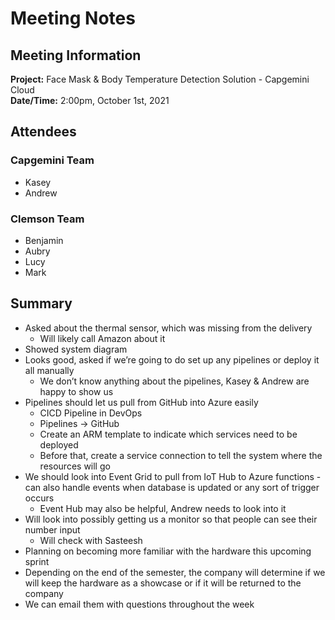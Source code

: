 # Meeting Notes

## Meeting Information

**Project:** Face Mask & Body Temperature Detection Solution - Capgemini Cloud  
**Date/Time:** 2:00pm, October 1st, 2021  

## Attendees
### Capgemini Team
- Kasey
- Andrew
### Clemson Team
- Benjamin
- Aubry
- Lucy
- Mark

## Summary
- Asked about the thermal sensor, which was missing from the delivery
    - Will likely call Amazon about it
- Showed system diagram
- Looks good, asked if we’re going to do set up any pipelines or deploy it all manually 
    - We don’t know anything about the pipelines, Kasey & Andrew are happy to show us
- Pipelines should let us pull from GitHub into Azure easily
    - CICD Pipeline in DevOps
    - Pipelines -> GitHub
    - Create an ARM template to indicate which services need to be deployed
    - Before that, create a service connection to tell the system where the resources will go
- We should look into Event Grid to pull from IoT Hub to Azure functions - can also handle events when database is updated or any sort of trigger occurs
    - Event Hub may also be helpful, Andrew needs to look into it
- Will look into possibly getting us a monitor so that people can see their number input
    - Will check with Sasteesh
- Planning on becoming more familiar with the hardware this upcoming sprint
- Depending on the end of the semester, the company will determine if we will keep the hardware as a showcase or if it will be returned to the company
- We can email them with questions throughout the week
